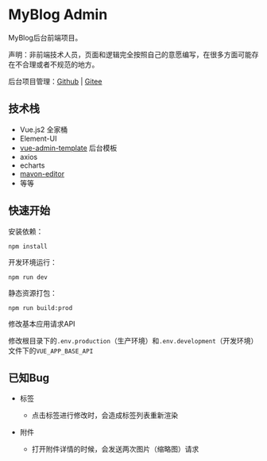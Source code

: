 # MyBlog Admin

MyBlog后台前端项目。

声明：非前端技术人员，页面和逻辑完全按照自己的意愿编写，在很多方面可能存在不合理或者不规范的地方。

后台项目管理：[Github](https://github.com/snwjas/MyBlog) | [Gitee](https://gitee.com/snwjas/my-blog)



## 技术栈

- Vue.js2 全家桶
- Element-UI
- [vue-admin-template](https://github.com/PanJiaChen/vue-admin-template) 后台模板
- axios
- echarts
- [mavon-editor](https://github.com/hinesboy/mavonEditor)
- 等等



## 快速开始

安装依赖：

```shell
npm install
```

开发环境运行：

```shell
npm run dev
```

静态资源打包：

```shell
npm run build:prod
```



修改基本应用请求API

修改根目录下的`.env.production`（生产环境）和`.env.development`（开发环境）文件下的`VUE_APP_BASE_API`



## 已知Bug

- 标签
  - 点击标签进行修改时，会造成标签列表重新渲染

- 附件
  - 打开附件详情的时候，会发送两次图片（缩略图）请求